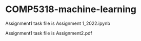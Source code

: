 # COMP5318-machine-learning

Assignment1 task file is Assignment 1_2022.ipynb

Assignment1 task file is Assignment2.pdf

